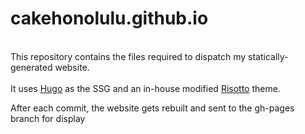 # cakehonolulu.github.io
<br>
This repository contains the files required to dispatch my statically-generated website.
<br>
<br>
It uses <a href="https://gohugo.io/">Hugo</a> as the SSG and an in-house modified <a href="https://github.com/joeroe/risotto">Risotto</a> theme.

After each commit, the website gets rebuilt and sent to the gh-pages branch for display
